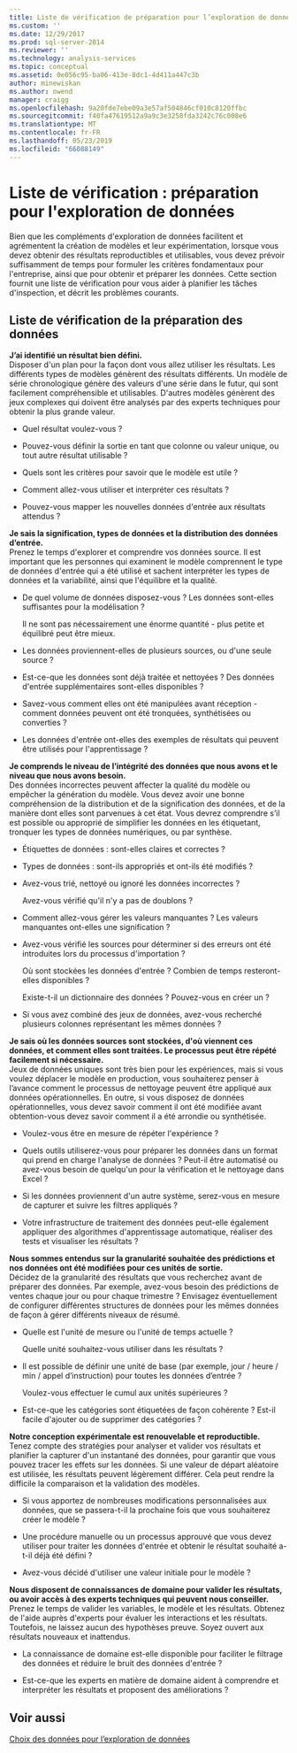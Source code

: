 ```yaml
---
title: Liste de vérification de préparation pour l’exploration de données | Microsoft Docs
ms.custom: ''
ms.date: 12/29/2017
ms.prod: sql-server-2014
ms.reviewer: ''
ms.technology: analysis-services
ms.topic: conceptual
ms.assetid: 0e056c95-ba06-413e-8dc1-4d411a447c3b
author: minewiskan
ms.author: owend
manager: craigg
ms.openlocfilehash: 9a20fde7ebe09a3e57af504846cf010c8120ffbc
ms.sourcegitcommit: f40fa47619512a9a9c3e3258fda3242c76c008e6
ms.translationtype: MT
ms.contentlocale: fr-FR
ms.lasthandoff: 05/23/2019
ms.locfileid: "66088149"
---
```

# <a name="checklist-of-preparation-for-data-mining"></a>Liste de vérification : préparation pour l'exploration de données
  Bien que les compléments d'exploration de données facilitent et agrémentent la création de modèles et leur expérimentation, lorsque vous devez obtenir des résultats reproductibles et utilisables, vous devez prévoir suffisamment de temps pour formuler les critères fondamentaux pour l'entreprise, ainsi que pour obtenir et préparer les données. Cette section fournit une liste de vérification pour vous aider à planifier les tâches d'inspection, et décrit les problèmes courants.  
  
## <a name="checklist-of-data-preparation"></a>Liste de vérification de la préparation des données  
 **J’ai identifié un résultat bien défini.**  
 Disposer d'un plan pour la façon dont vous allez utiliser les résultats. Les différents types de modèles génèrent des résultats différents. Un modèle de série chronologique génère des valeurs d'une série dans le futur, qui sont facilement compréhensible et utilisables. D'autres modèles génèrent des jeux complexes qui doivent être analysés par des experts techniques pour obtenir la plus grande valeur.  
  
-   Quel résultat voulez-vous ?  
  
-   Pouvez-vous définir la sortie en tant que colonne ou valeur unique, ou tout autre résultat utilisable ?  
  
-   Quels sont les critères pour savoir que le modèle est utile ?  
  
-   Comment allez-vous utiliser et interpréter ces résultats ?  
  
-   Pouvez-vous mapper les nouvelles données d'entrée aux résultats attendus ?  
  
 **Je sais la signification, types de données et la distribution des données d’entrée.**  
 Prenez le temps d'explorer et comprendre vos données source. Il est important que les personnes qui examinent le modèle comprennent le type de données d'entrée qui a été utilisé et sachent interpréter les types de données et la variabilité, ainsi que l'équilibre et la qualité.  
  
-   De quel volume de données disposez-vous ? Les données sont-elles suffisantes pour la modélisation ?  
  
     Il ne sont pas nécessairement une énorme quantité - plus petite et équilibré peut être mieux.  
  
-   Les données proviennent-elles de plusieurs sources, ou d'une seule source ?  
  
-   Est-ce-que les données sont déjà traitée et nettoyées ? Des données d'entrée supplémentaires sont-elles disponibles ?  
  
-   Savez-vous comment elles ont été manipulées avant réception - comment données peuvent ont été tronquées, synthétisées ou converties ?  
  
-   Les données d'entrée ont-elles des exemples de résultats qui peuvent être utilisés pour l'apprentissage ?  
  
 **Je comprends le niveau de l’intégrité des données que nous avons et le niveau que nous avons besoin.**  
 Des données incorrectes peuvent affecter la qualité du modèle ou empêcher la génération du modèle. Vous devez avoir une bonne compréhension de la distribution et de la signification des données, et de la manière dont elles sont parvenues à cet état. Vous devrez comprendre s’il est possible ou approprié de simplifier les données en les étiquetant, tronquer les types de données numériques, ou par synthèse.  
  
-   Étiquettes de données : sont-elles claires et correctes ?  
  
-   Types de données : sont-ils appropriés et ont-ils été modifiés ?  
  
-   Avez-vous trié, nettoyé ou ignoré les données incorrectes ?  
  
     Avez-vous vérifié qu'il n'y a pas de doublons ?  
  
-   Comment allez-vous gérer les valeurs manquantes ? Les valeurs manquantes ont-elles une signification ?  
  
-   Avez-vous vérifié les sources pour déterminer si des erreurs ont été introduites lors du processus d'importation ?  
  
     Où sont stockées les données d'entrée ? Combien de temps resteront-elles disponibles ?  
  
     Existe-t-il un dictionnaire des données ? Pouvez-vous en créer un ?  
  
-   Si vous avez combiné des jeux de données, avez-vous recherché plusieurs colonnes représentant les mêmes données ?  
  
 **Je sais où les données sources sont stockées, d'où viennent ces données, et comment elles sont traitées. Le processus peut être répété facilement si nécessaire.**  
 Jeux de données uniques sont très bien pour les expériences, mais si vous voulez déplacer le modèle en production, vous souhaiterez penser à l’avance comment le processus de nettoyage peuvent être appliqué aux données opérationnelles. En outre, si vous disposez de données opérationnelles, vous devez savoir comment il ont été modifiée avant obtention-vous devez savoir comment il a été arrondie ou synthétisée.  
  
-   Voulez-vous être en mesure de répéter l'expérience ?  
  
-   Quels outils utiliserez-vous pour préparer les données dans un format qui prend en charge l'analyse de données ? Peut-il être automatisé ou avez-vous besoin de quelqu'un pour la vérification et le nettoyage dans Excel ?  
  
-   Si les données proviennent d'un autre système, serez-vous en mesure de capturer et suivre les filtres appliqués ?  
  
-   Votre infrastructure de traitement des données peut-elle également appliquer des algorithmes d'apprentissage automatique, réaliser des tests et visualiser les résultats ?  
  
 **Nous sommes entendus sur la granularité souhaitée des prédictions et nos données ont été modifiées pour ces unités de sortie.**  
 Décidez de la granularité des résultats que vous recherchez avant de préparer des données. Par exemple, avez-vous besoin des prédictions de ventes chaque jour ou pour chaque trimestre ? Envisagez éventuellement de configurer différentes structures de données pour les mêmes données de façon à gérer différents niveaux de résumé.  
  
-   Quelle est l'unité de mesure ou l'unité de temps actuelle ?  
  
     Quelle unité souhaitez-vous utiliser dans les résultats ?  
  
-   Il est possible de définir une unité de base (par exemple, jour / heure / min / appel d’instruction) pour toutes les données d’entrée ?  
  
     Voulez-vous effectuer le cumul aux unités supérieures ?  
  
-   Est-ce-que les catégories sont étiquetées de façon cohérente ? Est-il facile d'ajouter ou de supprimer des catégories ?  
  
 **Notre conception expérimentale est renouvelable et reproductible.**  
 Tenez compte des stratégies pour analyser et valider vos résultats et planifier la capturer d'un instantané des données, pour garantir que vous pouvez tracer les effets sur les données. Si une valeur de départ aléatoire est utilisée, les résultats peuvent légèrement différer. Cela peut rendre la difficile la comparaison et la validation des modèles.  
  
-   Si vous apportez de nombreuses modifications personnalisées aux données, que se passera-t-il la prochaine fois que vous souhaiterez créer le modèle ?  
  
-   Une procédure manuelle ou un processus approuvé que vous devez utiliser pour traiter les données d'entrée et obtenir le résultat souhaité a-t-il déjà été défini ?  
  
-   Avez-vous décidé d'utiliser une valeur initiale pour le modèle ?  
  
 **Nous disposent de connaissances de domaine pour valider les résultats, ou avoir accès à des experts techniques qui peuvent nous conseiller.**  
 Prenez le temps de valider les variables, le modèle et les résultats. Obtenez de l'aide auprès d'experts pour évaluer les interactions et les résultats. Toutefois, ne laissez aucun des hypothèses preuve. Soyez ouvert aux résultats nouveaux et inattendus.  
  
-   La connaissance de domaine est-elle disponible pour faciliter le filtrage des données et réduire le bruit des données d'entrée ?  
  
-   Est-ce-que les experts en matière de domaine aident à comprendre et interpréter les résultats et proposent des améliorations ?  
  
## <a name="see-also"></a>Voir aussi  
 [Choix des données pour l’exploration de données](choosing-data-for-data-mining.md)  
  
  
